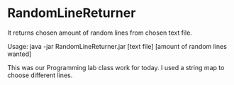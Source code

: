 # RandomLineReturner
It returns chosen amount of random lines from chosen text file.
 
Usage: java -jar RandomLineReturner.jar [text file] [amount of random lines wanted]

This was our Programming lab class work for today. I used a string map to choose different lines.
